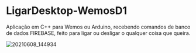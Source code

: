 
# LigarDesktop-WemosD1
 Aplicação em C++ para Wemos ou Arduino, recebendo comandos de banco de dados FIREBASE, feito para ligar ou desligar o qualquer coisa que queira.

![20210608_144934](https://user-images.githubusercontent.com/64553168/121250360-075d7f80-c87c-11eb-8a8a-8d290aed8513.jpg)
